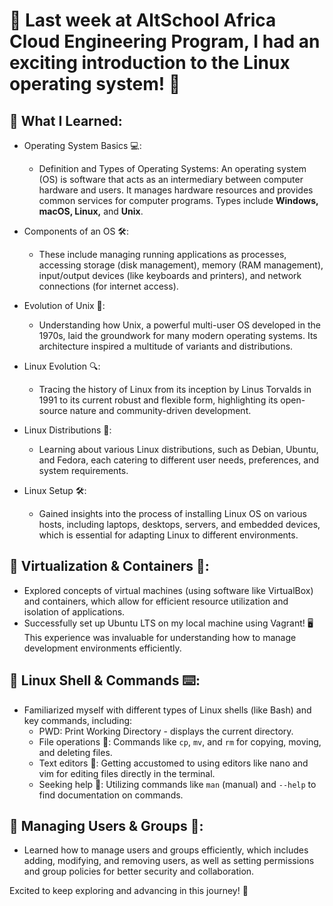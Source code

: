 # 🌟 Last week at AltSchool Africa Cloud Engineering Program, I had an exciting introduction to the Linux operating system! 🌟

## 🔹 What I Learned:

- Operating System Basics 💻: 
  - Definition and Types of Operating Systems: An operating system (OS) is software that acts as an intermediary between computer hardware and users. It manages hardware resources and provides common services for computer programs. Types include **Windows, macOS, Linux,** and **Unix**.

- Components of an OS 🛠️: 
  - These include managing running applications as processes, accessing storage (disk management), memory (RAM management), input/output devices (like keyboards and printers), and network connections (for internet access).

- Evolution of Unix 🔄: 
  - Understanding how Unix, a powerful multi-user OS developed in the 1970s, laid the groundwork for many modern operating systems. Its architecture inspired a multitude of variants and distributions.

- Linux Evolution 🔍: 
  - Tracing the history of Linux from its inception by Linus Torvalds in 1991 to its current robust and flexible form, highlighting its open-source nature and community-driven development.

- Linux Distributions 🐧: 
  - Learning about various Linux distributions, such as Debian, Ubuntu, and Fedora, each catering to different user needs, preferences, and system requirements.

- Linux Setup 🛠️: 
  - Gained insights into the process of installing Linux OS on various hosts, including laptops, desktops, servers, and embedded devices, which is essential for adapting Linux to different environments.

## 🔹 Virtualization & Containers 🚀:
- Explored concepts of virtual machines (using software like VirtualBox) and containers, which allow for efficient resource utilization and isolation of applications.
- Successfully set up Ubuntu LTS on my local machine using Vagrant! 🖥️ This experience was invaluable for understanding how to manage development environments efficiently.

## 🔹 Linux Shell & Commands ⌨️:
- Familiarized myself with different types of Linux shells (like Bash) and key commands, including:
  - PWD: Print Working Directory - displays the current directory.
  - File operations 📂: Commands like `cp`, `mv`, and `rm` for copying, moving, and deleting files.
  - Text editors 📝: Getting accustomed to using editors like nano and vim for editing files directly in the terminal.
  - Seeking help 💬: Utilizing commands like `man` (manual) and `--help` to find documentation on commands.

## 🔹 Managing Users & Groups 👥:
- Learned how to manage users and groups efficiently, which includes adding, modifying, and removing users, as well as setting permissions and group policies for better security and collaboration.

Excited to keep exploring and advancing in this journey! 🚀
